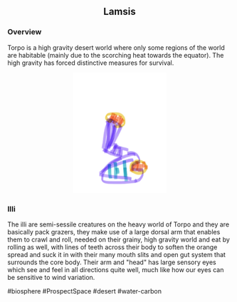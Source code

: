 <h2 align="center">Lamsis
</h2>

### Overview

Torpo is a high gravity desert world where only some regions of the world are habitable (mainly due to the scorching heat towards the equator).  The high gravity has forced distinctive measures for survival.


<p align="center">
<img src="https://github.com/Insculpo/Sandbox_Galaxy/blob/Galactic/Stellar_Abyss_Setting_Bible/Photo_Directory/Illi.png" width="210" height="270">
</p>

### Illi

The illi are semi-sessile creatures on the heavy world of Torpo and they are basically pack grazers, they make use of a large dorsal arm that enables them to crawl and roll, needed on their grainy, high gravity world and eat by rolling as well, with lines of teeth across their body to soften the orange spread and suck it in with their many mouth slits and open gut system that surrounds the core body.  Their arm and "head" has large sensory eyes which see and feel in all directions quite well, much like how our eyes can be sensitive to wind variation.

#biosphere 
#ProspectSpace 
#desert 
#water-carbon 